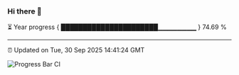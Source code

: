 ### Hi there 👋

⏳ Year progress { ██████████████████████▁▁▁▁▁▁▁▁ } 74.69 %

---

⏰ Updated on Tue, 30 Sep 2025 14:41:24 GMT

![Progress Bar CI](https://github.com/IshwaranRudhara/GIT-ACTION/workflows/Progress%20Bar%20CI/badge.svg)
